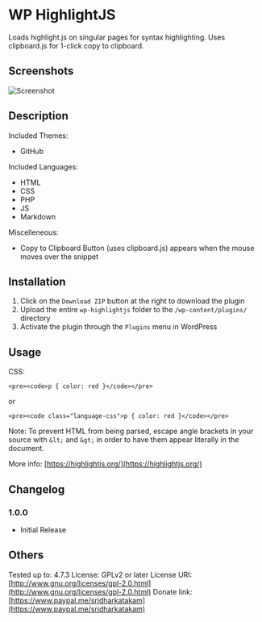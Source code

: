 # WP HighlightJS #

Loads highlight.js on singular pages for syntax highlighting. Uses clipboard.js for 1-click copy to clipboard.

## Screenshots ##

![Screenshot](http://d.pr/i/CQBY+ "Screenshot")

## Description ##

Included Themes:
* GitHub

Included Languages:

* HTML
* CSS
* PHP
* JS
* Markdown

Miscelleneous:
* Copy to Clipboard Button (uses clipboard.js) appears when the mouse moves over the snippet

## Installation ##

1. Click on the `Download ZIP` button at the right to download the plugin
2. Upload the entire `wp-highlightjs` folder to the `/wp-content/plugins/` directory
3. Activate the plugin through the `Plugins` menu in WordPress

## Usage ##

CSS:

`<pre><code>p { color: red }</code></pre>`

or

`<pre><code class="language-css">p { color: red }</code></pre>`

Note: To prevent HTML from being parsed, escape angle brackets in your source with `&lt;` and `&gt;` in order to have them appear literally in the document.

More info: [https://highlightjs.org/](https://highlightjs.org/)

## Changelog ##

### 1.0.0 ###
* Initial Release

## Others ##

Tested up to: 4.7.3
License: GPLv2 or later
License URI: [http://www.gnu.org/licenses/gpl-2.0.html](http://www.gnu.org/licenses/gpl-2.0.html)
Donate link: [https://www.paypal.me/sridharkatakam](https://www.paypal.me/sridharkatakam)
